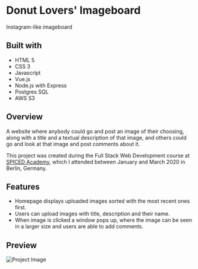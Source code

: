 # Donut Lovers' Imageboard

Instagram-like imageboard

## Built with

 * HTML 5
 * CSS 3
 * Javascript
 * Vue.js
 * Node.js with Express
 * Postgres SQL
 * AWS S3
 
## Overview

A website where anybody could go and post an image of their choosing, along with a title and a textual description of that image, and others could go and look at that image and post comments about it.

This project was created during the Full Stack Web Development course at <a href="http://www.spiced-academy.com/">SPICED Academy</a>, which I 
attended between January and March 2020 in Berlin, Germany. 

## Features

* Homepage displays uploaded images sorted with the most recent ones first.
* Users can upload images with title, description and their name.
* When image is clicked a window pops up, where the image can be seen in a larger size and users are able to add comments.

 ## Preview

![Project Image](https://github.com/Chris-Z-85/Imageboard/blob/master/donutlovers.gif?raw=true)

